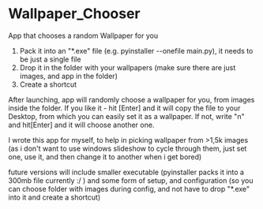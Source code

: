 # Wallpaper_Chooser
App that chooses a random Wallpaper for you

1. Pack it into an "*.exe" file (e.g. pyinstaller --onefile main.py), it needs to be just a single file
2. Drop it in the folder with your wallpapers (make sure there are just images, and app in the folder)
3. Create a shortcut

After launching, app will randomly choose a wallpaper for you, from images inside the folder. If you like it - hit [Enter] and it will
copy the file to your Desktop, from which you can easily set it as a wallpaper. If not, write "n" and hit[Enter] and it will choose another one.

I wrote this app for myself, to help in picking wallpaper from >1,5k images (as i don't want to use windows slideshow to cycle through them, 
just set one, use it, and then change it to another when i get bored)

future versions will include smaller executable (pyinstaller packs it into a 300mb file currently :/ ) and some form of setup, and configuration (so you can choose folder with images during config, and not have to drop "*.exe" into it and create a shortcut)

